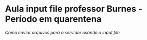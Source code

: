 # Aula input file professor Burnes - Período em quarentena

_Como enviar arquivos para o servidor usando o input file_